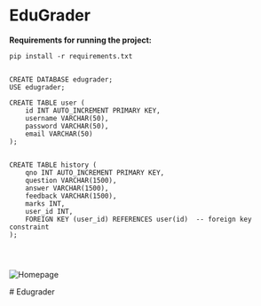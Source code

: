# EduGrader

**Requirements for running the project:**

```
pip install -r requirements.txt
```
```

CREATE DATABASE edugrader;
USE edugrader;

CREATE TABLE user (
    id INT AUTO_INCREMENT PRIMARY KEY,
    username VARCHAR(50),
    password VARCHAR(50),
    email VARCHAR(50)
);


CREATE TABLE history (
    qno INT AUTO_INCREMENT PRIMARY KEY,
    question VARCHAR(1500),
    answer VARCHAR(1500),
    feedback VARCHAR(1500),
    marks INT,
    user_id INT,
    FOREIGN KEY (user_id) REFERENCES user(id)  -- foreign key constraint
);




```

![Homepage](https://github.com/user-attachments/assets/e4437aeb-cf46-461a-a9b4-0211d944b960)

#   E d u g r a d e r  
 